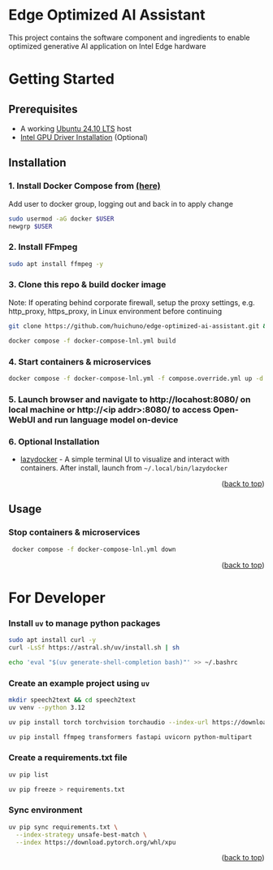 <a name="readme-top"></a>

# Edge Optimized AI Assistant

This project contains the software component and ingredients to enable optimized generative AI application on Intel Edge hardware

# Getting Started

## Prerequisites
* A working [Ubuntu 24.10 LTS](https://releases.ubuntu.com/oracular/ubuntu-24.10-desktop-amd64.iso) host
* [Intel GPU Driver Installation](https://www.intel.com/content/www/us/en/developer/articles/tool/pytorch-prerequisites-for-intel-gpu/2-6.html#driver-installation) (Optional)

## Installation

### 1. Install Docker Compose from [(here)](https://docs.docker.com/engine/install/ubuntu/#install-using-the-repository)

Add user to docker group, logging out and back in to apply change

```sh
sudo usermod -aG docker $USER
newgrp $USER
```

### 2. Install FFmpeg

```sh
sudo apt install ffmpeg -y
```

### 3. Clone this repo & build docker image

Note: If operating behind corporate firewall, setup the proxy settings, e.g. http_proxy, https_proxy, in Linux environment before continuing

```sh
git clone https://github.com/huichuno/edge-optimized-ai-assistant.git && cd edge-optimized-ai-assistant/app/kiosk

docker compose -f docker-compose-lnl.yml build
```

### 4. Start containers & microservices

```sh
docker compose -f docker-compose-lnl.yml -f compose.override.yml up -d
```

### 5. Launch browser and navigate to **http://locahost:8080/** on local machine or **http://\<ip addr\>:8080/**  to access Open-WebUI and run language model on-device

### 6. Optional Installation
* [lazydocker](https://github.com/jesseduffield/lazydocker) - A simple terminal UI to visualize and interact with containers. After install, launch from `~/.local/bin/lazydocker`

<p align="right">(<a href="#readme-top">back to top</a>)</p>

## Usage

### Stop containers & microservices
```sh
 docker compose -f docker-compose-lnl.yml down
```

<p align="right">(<a href="#readme-top">back to top</a>)</p>


# For Developer

### Install `uv` to manage python packages
```sh
sudo apt install curl -y
curl -LsSf https://astral.sh/uv/install.sh | sh

echo 'eval "$(uv generate-shell-completion bash)"' >> ~/.bashrc
```

### Create an example project using `uv`
```sh
mkdir speech2text && cd speech2text
uv venv --python 3.12

uv pip install torch torchvision torchaudio --index-url https://download.pytorch.org/whl/xpu

uv pip install ffmpeg transformers fastapi uvicorn python-multipart
```

### Create a requirements.txt file
```sh
uv pip list

uv pip freeze > requirements.txt
```

### Sync environment
```sh
uv pip sync requirements.txt \
  --index-strategy unsafe-best-match \
  --index https://download.pytorch.org/whl/xpu
```

<p align="right">(<a href="#readme-top">back to top</a>)</p>
